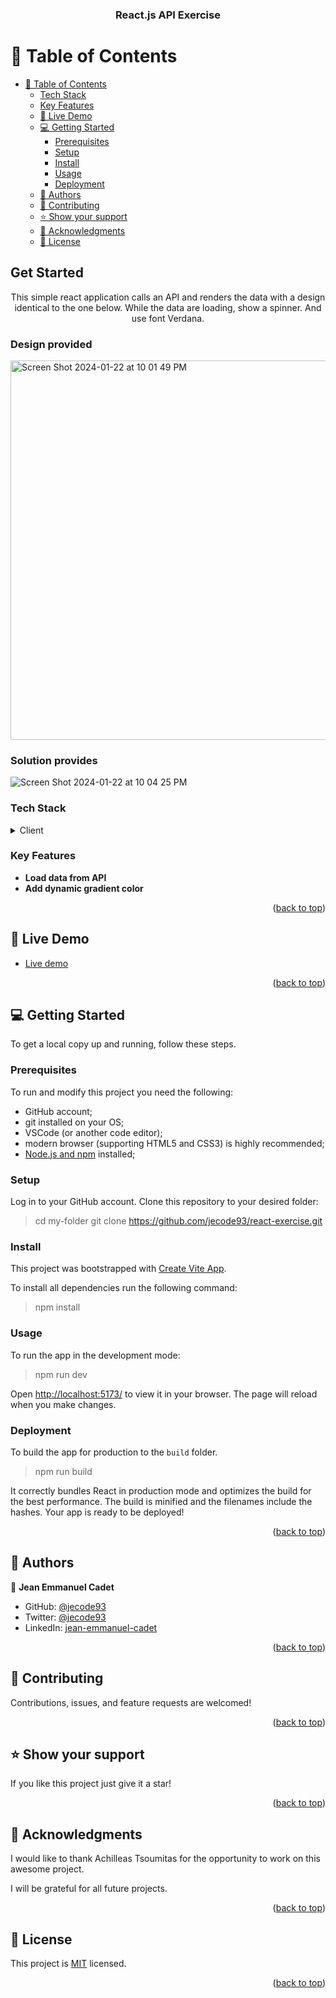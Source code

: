 <h3 align="center"><b>React.js API Exercise</b></h3>

<a name="readme-top"></a> 

# 📗 Table of Contents

- [📗 Table of Contents](#-table-of-contents)
    - [Tech Stack ](#tech-stack-)
    - [Key Features ](#key-features-)
  - [🚀 Live Demo ](#-live-demo-)
  - [💻 Getting Started ](#-getting-started-)
    - [Prerequisites](#prerequisites)
    - [Setup](#setup)
    - [Install](#install)
    - [Usage](#usage)
    - [Deployment](#deployment)
  - [👥 Authors ](#-authors-)
  - [🤝 Contributing ](#-contributing-)
  - [⭐️ Show your support ](#️-show-your-support-)
  - [🙏 Acknowledgments ](#-acknowledgments-)
  - [📝 License ](#-license-)

## Get Started
<p align="center">This simple react application calls an API and renders the data with a design identical to the one below. While the data are loading, show a spinner. And use font Verdana.</p>

### Design provided
<img width="607" alt="Screen Shot 2024-01-22 at 10 01 49 PM" src="https://github.com/jecode93/react-exercise/assets/45808742/fa63060e-6d1f-426f-86ab-a4919d10151d">

### Solution provides
![Screen Shot 2024-01-22 at 10 04 25 PM](https://github.com/jecode93/react-exercise/assets/45808742/4bdaaa60-153b-41a1-ba42-b9eeddfafe21)


### Tech Stack <a name="tech-stack"></a>

<details>
  <summary>Client</summary>
  <ul>
    <li><a href="https://developer.mozilla.org/ru/docs/Web/HTML">Vite</a></li>
    <li><a href="https://developer.mozilla.org/ru/docs/Web/CSS">CSS</a></li>
    <li><a href="https://developer.mozilla.org/ru/docs/Web/JavaScript">JavaScript</a></li>
    <li><a href="https://react.dev/">React</a></li>
  </ul>
  <summary>Server</summary>
  <ul>
    <li><a href="https://render.com/">Vercel</a></li>
  </ul>
</details>


### Key Features <a name="key-features"></a>

- **Load data from API**
- **Add dynamic gradient color**

<p align="right">(<a href="#readme-top">back to top</a>)</p>


## 🚀 Live Demo <a name="live-demo"></a>

- [Live demo]()

<p align="right">(<a href="#readme-top">back to top</a>)</p>


## 💻 Getting Started <a name="getting-started"></a>

To get a local copy up and running, follow these steps.

### Prerequisites

To run and modify this project you need the following:

- GitHub account;
- git installed on your OS;
- VSCode (or another code editor);
- modern browser (supporting HTML5 and CSS3) is highly recommended;
- [Node.js and npm](https://nodejs.org/) installed;

### Setup

Log in to your GitHub account. Clone this repository to your desired folder:

> cd my-folder
> git clone https://github.com/jecode93/react-exercise.git

### Install

This project was bootstrapped with [Create Vite App](https://vitejs.dev/guide/).

To install all dependencies run the following command:
> npm install

### Usage

To run the app in the development mode:
> npm run dev

Open [http://localhost:5173/](http://localhost:5173/) to view it in your browser.
The page will reload when you make changes.

### Deployment

To build the app for production to the `build` folder.
> npm run build

It correctly bundles React in production mode and optimizes the build for the best performance.
The build is minified and the filenames include the hashes.
Your app is ready to be deployed!

<p align="right">(<a href="#readme-top">back to top</a>)</p>


## 👥 Authors <a name="authors"></a>

👤 **Jean Emmanuel Cadet**

- GitHub: [@jecode93](https://github.com/jecode93)
- Twitter: [@jecode93](https://twitter.com/jecode93)
- LinkedIn: [jean-emmanuel-cadet](https://www.linkedin.com/in/jean-emmanuel-cadet/)

<p align="right">(<a href="#readme-top">back to top</a>)</p>

## 🤝 Contributing <a name="contributing"></a>

Contributions, issues, and feature requests are welcomed!

<p align="right">(<a href="#readme-top">back to top</a>)</p>


## ⭐️ Show your support <a name="support"></a>

If you like this project just give it a star!

<p align="right">(<a href="#readme-top">back to top</a>)</p>


## 🙏 Acknowledgments <a name="acknowledgements"></a>

I would like to thank Achilleas Tsoumitas for the opportunity to work on this awesome project.

I will be grateful for all future projects.

<p align="right">(<a href="#readme-top">back to top</a>)</p>

## 📝 License <a name="license"></a>

This project is [MIT](./LICENSE) licensed.

<p align="right">(<a href="#readme-top">back to top</a>)</p>
